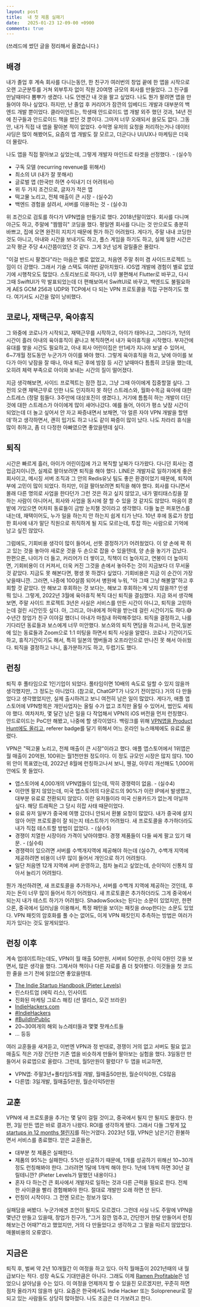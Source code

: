 ```yaml
---
layout: post
title:  내 첫 제품 실패기
date:   2025-01-23 12-09-00 +0900
comments: true
---
```

(쓰레드에 썼던 글을 정리해서 옮겼습니다.)

## 배경

내가 졸업 후 계속 회사를 다니는동안, 한 친구가 여러번의 창업 끝에 한 앱을 시작으로 오랜 고군분투를 거쳐 외부투자 없이 직원 20여명 규모의 회사를 만들었다. 그 친구를 만날때마다 뽐뿌가 생겼다. 나도 언젠간 내 것을 팔고 싶었다. 나도 뭔가 팔려면 앱을 만들어야 하나 싶었다. 하지만, 난 졸업 후 커리어가 잠깐의 임베디드 개발과 대부분의 백엔드 개발 뿐이었다. 클라이언트는, 학생때 안드로이드 앱 개발 외주 했던 것과, 14년 전에 친구들과 안드로이드 책을 썼던 것 뿐이다. 그마저 너무 오래되서 쓸모도 없다. 그동안, 내가 직접 내 앱을 팔아본 적이 없었다. 수억명 유저의 요청을 처리하는거나 데이터 샤딩은 많이 해봤어도, 요즘의 앱 개발도 잘 모르고, 더군다나 UI/UX나 마케팅은 더욱 더 몰랐다.

나도 앱을 직접 팔아보고 싶었는데, 그렇게 개발자 마인드로 타겟을 선정했다. - (실수1)

- 구독 모델 (recurring revenue를 위해서)
- 최소의 UI (내가 잘 못해서)
- 글로벌 앱 (한국만 하면 수익내기 더 어려워서)
- 위 두 가지 조건으로, 글자가 적은 앱
- 떡고물 노리고, 전체 매출이 큰 시장 - (실수2)
- 백엔드 경험을 살려서, 서버를 이용하는 것 - (실수3)

위 조건으로 검토를 하다가 VPN앱을 만들기로 했다. 2018년말이었다. 회사를 다니며 야근도 하고, 주말에 "짬짬히" 코딩을 했다. 평일엔 회사를 다니는 것 만으로도 충분히 바쁘고, 집에 오면 완전히 지치기 때문에 뭔가 하긴 어려웠다. 게다가, 주말 내내 코딩한 것도 아니고, 아내와 시간을 보내기도 하고, 플스 게임을 하기도 하고, 실제 일한 시간은 고작 평균 주당 4시간쯤이었던 것 같다. 그게 3년 넘게 걸릴줄은 몰랐다.

"이걸 반드시 팔겠다"라는 마음은 별로 없었고, 처음엔 주말 취미 겸 사이드프로젝트 느낌이 더 강했다. 그래서 기술 스택도 여러번 갈아치웠다. iOS앱 개발에 경험이 별로 없었기에 시행착오도 많았다. 스토리보드로 하다가, 너무 불편해서 Flutter로 바꾸고, 다시 그때 SwiftUI가 막 발표되었는데 더 편해보여서 SwiftUI로 바꾸고, 백엔드도 불필요하게 AES GCM 256과 UDP와 TCP에서 다 되는 VPN 프로토콜을 직접 구현하기도 했다. 여기서도 시간을 많이 낭비했다.

## 코로나, 재택근무, 육아휴직

그 와중에 코로나가 시작되고, 재택근무를 시작하고, 아이가 태어나고, 그러다가, 1년의 시간이 흘러 아내의 육아휴직이 끝나고 복직하면서 내가 육아휴직을 시작했다. 부자간에 유대를 쌓을 시간도 필요하고, 아내 회사 어린이집은 만1세가 지나야 보낼 수 있어서, 6~7개월 정도동안 누군가가 아이를 봐야 했다. 그렇게 육아휴직을 하고, 낮에 아이를 보다가 아이 낮잠을 잘 때나, 아내 퇴근 후에 밤잠 등 시간 날때마다 틈틈히 코딩을 했는데, 오히려 체력 부족으로 아이와 보내는 시간의 질이 떨어졌다.

지금 생각해보면, 사이드 프로젝트는 잠깐 접고, 그냥 그때 아이에게 집중할껄 싶다. 그 전의 오랜 재택근무로 인한 나도 인지하지 못 하던 스트레스와, 월화수목금 육아에 대한 스트레스 (정말 힘들다. 3주만에 대상포진이 생겼다.), 거기에 틈틈히 하는 개발이 더딘 것에 대한 스트레스가 아이에게 많이 새어나갔다. 예를 들어, 아이가 평소 낮잠 시간이 되었는데 더 놀고 싶어서 안 자고 짜증내면서 보채면, '아 얼른 자야 VPN 개발을 할텐데'하고 생각하면서, 괜히 밉기도 하고 나도 같이 짜증이 많이 났다. 나도 차라리 휴식을 많이 취하고, 좀 더 다정한 아빠였으면 좋았을텐데 싶다.

## 퇴직

시간은 빠르게 흘러, 아이가 어린이집에 가고 복직할 날짜가 다가왔다. 다니던 회사는 겸업금지이니깐, 실제로 팔아보려면 퇴직을 해야 했다. LINE은 개발자로 일하기에게 좋은 회사이고, 메시징 서버 조직과 그 안의 Redis유닛 팀도 좋은 환경이었기 때문에, 퇴직여부에 고민이 많이 되었다. 하지만, 이걸 팔아보려면 퇴직을 해야 했다. 회사를 다니면서 몰래 다른 명의로 사업을 한다던가 그런 것은 하고 싶지 않았고, 내가 멀티태스킹을 잘 하는 사람이 아니어서, 회사와 사업을 동시에 잘 할 수 있을 것 같지도 않았다. 마음이 콩밭에 가있으면 어차피 동료들이 금방 눈치챌 것이라고 생각했다. 다들 높은 퍼포먼스를 내는데, 재택이어도, 누가 일을 하는지 안 하는지 쉽게 티가 난다. 10년 후에 동료가 창업한 회사에 내가 말단 직원으로 취직하게 될 지도 모르는데, 투잡 하는 사람으로 기억에 남고 싶진 않았다.

그럼에도, 기회비용 생각이 많이 들어서, 선뜻 결정하기가 어려웠었다. 이 양 손에 꽉 쥐고 있는 것을 놓아야 새로운 것을 두 손으로 잡을 수 있을텐데, 양 손을 놓기가 겁났다. 한편으론, 나이가 더 들고, 커리어가 더 쌓이고, 직책이 더 높아지고, 연봉이 더 높아지면, 기회비용이 더 커져서, 더욱 커진 그것을 손에서 놓아주는 것이 지금보다 더 무서울 것 같았다. 지금도 못 해본다면, 평생 못 하겠다 싶었다. 기회비용은 지금 이 순간이 가장 낮을때니깐. 그러면, 나중에 100살쯤 되어서 병원에 누워, "아 그때 그냥 해볼껄"하고 후회할 것 같았다. 안 해보고 후회하는 것 보다는, 해보고 후회하는게 낫지 않을까? 인생 뭐 있나. 그렇게, 2022년 3월에 육아휴직 복직 대신 퇴직을 결심했다. 지금 와서 생각해보면, 주말 사이드 프로젝트 3년은 사실은 서비스를 만든 시간이 아니고, 퇴직을 고민하는데 걸린 시간인듯 싶다. 아, 그리고, 아내에게 허락을 받는데 걸린 시간이기도 하다.😅 수년간 창업가 친구 이야길 했더니 아내가 마침내 허락해주었다. 퇴직을 결정하고, 나를 기다리던 동료들과 보스에게 너무 미안했다. 보스와의 퇴직 면담을 하고나서, 한국,일본에 있는 동료들과 Zoom으로 1:1 미팅을 하면서 퇴직 사실을 알렸다. 코로나 기간이기도 하고, 휴직기간이기도 해서, 특히 일본의 멤버들과 오프라인으로 만나진 못 해서 아쉬웠다. 퇴직을 결정하고 나니, 홀가분하기도 하고, 두렵기도 했다.

## 런칭

퇴직 후 풀타임으로 1인기업이 되었다. 풀타임이면 10배의 속도로 일할 수 있지 않을까 생각했지만, 그 정도는 아니었다. (참고로, ChatGPT가 나오기 전이었다.) 거의 다 만들었다고 생각했었지만, 실제 출시하려고 보니 여전히 남은 일이 많았다. 게다가, 애플 앱스토어에 VPN항목은 개인사업자는 올릴 수가 없고 조직만 올릴 수 있어서, 법인도 세워야 했다. 여차저차, 몇 달간 남은 일을 다 작업해서 VPN의 iOS 버전을 먼저 런칭했다. 안드로이드는 PoC만 해봤고, 나중에 할 생각이었다. 백링크를 위해 [VPN앱을 Product Hunt에도 올리고](https://www.producthunt.com/products/dino-vpn#dino-vpn), referer badge를 달기 위해서 어느 온라인 뉴스매체에도 유료로 올렸다.

VPN은 "떡고물 노리고, 전체 매출이 큰 시장"이라고 했다. 애플 앱스토어에서 1위앱은 월 매출이 20억원, 100위는 월1천만원 정도이다. 이 정도 규모인 시장은 많지 않다. 100위 안이 목표였는데, 2022년 8월에 런칭하고나서 보니, 웬걸, 아무리 개선해도 1,000위 안에도 못 들었다.

- 앱스토어에 4,000개의 VPN앱들이 있는데, 딱히 경쟁력이 없음. - (실수4)
- 이란엔 팔지 않았는데, 미국 앱스토어의 다운로드의 90%가 이란 IP에서 발생했고, 대부분 유료로 전환되지 않았다. 이란 유저들이라 미국 신용카드가 없는게 아닐까 싶다. 해당 트래픽은 그 당시 히잡 사태 때문이었다.
- 유료 유저 일부가 중국에 여행 갔더니 안되서 환불 요청이 많았다. 내가 중국에 살지 않아 어떤 프로토콜이 잘 되는지 테스트하기 어려웠다. 새 프로토콜을 추가하더라도 내가 직접 테스트할 방법이 없었다. - (실수5)
- 경쟁이 치열한 시장이라 가격이 낮아야했다. 경쟁 제품들이 다들 싸게 팔고 있기 때문. - (실수6)
- 경쟁력이 있으려면 서버를 수백개지역에 제공해야 하는데 (실수7), 수백개 지역에 제공하려면 비용이 너무 많이 들어서 개인으로 하기 어려웠다.
- 일단 처음엔 12개 지역에 서버 운영하고, 점차 늘리고 싶었는데, 순이익이 신통치 않아서 늘리기 어려웠다.

뭔가 개선하려면, 새 프로토콜을 추가하거나, 서버를 수백개 지역에 제공하는 것인데, 후자는 돈이 너무 많이 들어서 하기 어려웠다. 새 프로토콜은 추가하더라도 그게 중국에서 되는지 내가 테스트 하기가 어려웠다. ShadowSocks는 된다는 소문이 있었지만, 한편으론, 중국에서 딥러닝을 이용해서, 특정 패턴을 보이는 패킷을 drop한다는 소문도 있었다. VPN 패킷의 암호화를 풀 수는 없어도, 이게 VPN 패킷인지 추측하는 방법은 여러가지가 있다는 것도 알게되었다.

## 런칭 이후

계속 업데이트하는데도, VPN이 월 매출 50만원, 서버비 50만원, 순이익 0원인 것을 보면서, 많은 생각을 했다. 그제서야 책이나 다른 자료를 좀 더 찾아봤다. 이것들을 첫 코드 한 줄을 쓰기 전에 읽었으면 좋았을텐데.

- [The Indie Startup Handbook (Pieter Levels)](https://readmake.com)
- 린스타트업 (에릭 리스), 인사이트
- 진화된 마케팅 그로스 해킹 (션 앨리스, 모건 브라운)
- [IndieHackers.com](https://indiehackers.com)
- [#IndieHackers](https://x.com/hashtag/indiehackers)
- [#BuildInPublic](https://x.com/hashtag/buildinpublic)
- 20~30여개의 해외 뉴스레터들과 몇몇 팟캐스트들
- ... 등등

여러 교훈들을 새겨듣고, 이번엔 VPN과 정 반대로, 경쟁이 거의 없고 서버도 필요 없고 매출도 적은 가장 간단한 기존 앱을 비슷하게 만들어 팔아보는 실험을 했다. 3일동안 만들어서 유료앱으로 올렸다. 그런데, 월5만원이 팔렸다? 두 앱을 비교하면,

- VPN앱: 주말3년+풀타임5개월 개발, 월매출50만원, 월순이익0원, CS많음
- 다른앱: 3일개발, 월매출5만원, 월순이익5만원

## 교훈

VPN에 새 프로토콜을 추가는 몇 달이 걸릴 것이고, 중국에서 될지 안 될지도 몰랐다. 한편, 3일 만든 앱은 바로 결과가 나왔다. ROI를 생각하게 됐다. 그래서 다들 그렇게 [12 startups in 12 months 챌린지](https://www.google.com/search?q=12+startups+in+12+months)를 하는거였다.
2023년 5월, VPN은 남은기간 환불하면서 서비스를 종료했다. 얻은 교훈들은,

- 대부분 첫 제품은 실패한다.
- 제품의 95%는 실패한다. 5%만 성공하기 때문에, 1개를 성공하기 위해선 10~30개 정도 런칭해봐야 한다. 그러려면 1달에 1개씩 해야 한다. 1년에 1개씩 하면 30년 걸릴테니깐? (Pieter Levels가 말했던 내용이다.)
- 혼자 다 하는건 큰 회사에서 개발자로 일하는 것과 다른 근력을 필요로 한다. 전체 한 사이클을 빨리 경험해봐야 한다. 절대로 개발만 오래 하면 안 된다.
- 런칭이 시작이다. 그 전엔 모르는 정보가 많다.

실패담을 써봤다. 누군가에겐 조언이 될지도 모르겠다. 그런데 사실 나도 주말에 VPN을 몇년간 만들고 있을때, 창업가 친구가, "그거 잠깐 멈추고, 간단한거 한달 만들어서 런칭해보는건 어때?"라고 했었지만, 거의 다 만들었다고 생각하고 그 말을 따르지 않았었다. 매몰비용의 오류였다.

## 지금은

퇴직 후, 벌써 약 2년 10개월간 이 여정을 하고 있다. 아직 월매출이 2021년때의 내 월급보다는 적다. 성장 속도도 기대만큼은 아니다. 그래도 이제 [Ramen Profitable](https://paulgraham.com/ramenprofitable.html)은 넘었으니 살아남을 수는 있다. 이 여정을 언제까지 할 수 있을진 모르겠지만, 꾸준히 하면 점차 올라가지 않을까 싶다. 요즘은 한국에서도 Indie Hacker 또는 Solopreneur로 잘 되고 있는 사람들도 상당히 많아졌다. 나도 조금은 더 가보려고 한다.
